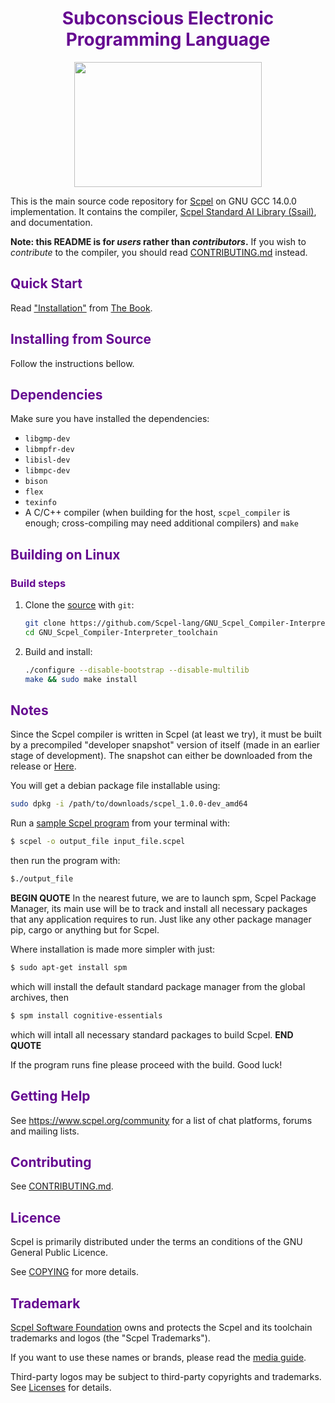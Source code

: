 <div align="center">
	<h1 style="color:#660991;">Subconscious Electronic Programming Language</h1>
	<img src="https://scpel.org/scpel_logo.png"  width="300" height="200">
</div>

This is the main source code repository for [Scpel] on GNU GCC 14.0.0 implementation. 
It contains the compiler, [Scpel Standard AI Library (Ssail)], and documentation.

[Scpel]: https://www.scpel.org/
[Scpel Standard AI Library (Ssail)]: https://www.scpel.org/

**Note: this README is for _users_ rather than _contributors_.**
If you wish to _contribute_ to the compiler, you should read
[CONTRIBUTING.md](CONTRIBUTING.md) instead.

<h2 style="color:#660991;">Quick Start</h2>

Read ["Installation"] from [The Book].

["Installation"]: https://docs.scpel.org/user/
[The Book]: https://docs.scpel.org/user/

<h2 style="color:#660991;">Installing from Source</h2>

Follow the instructions bellow.

<h2 style="color:#660991;">Dependencies</h2>

Make sure you have installed the dependencies:

* `libgmp-dev`
* `libmpfr-dev`
* `libisl-dev`
* `libmpc-dev`
* `bison`
* `flex`
* `texinfo`
* A C/C++ compiler (when building for the host, `scpel_compiler` is enough; cross-compiling may
  need additional compilers) and `make`

<h2 style="color:#660991;">Building on Linux</h2>
<h3 style="color:#660991;">Build steps</h3>

1. Clone the [source] with `git`:

   ```sh
   git clone https://github.com/Scpel-lang/GNU_Scpel_Compiler-Interpreter_toolchain.git
   cd GNU_Scpel_Compiler-Interpreter_toolchain
   ```

[source]: https://github.com/Scpel-lang/GNU_Scpel_Compiler-Interpreter_toolchain

2. Build and install:
   ```sh
   ./configure --disable-bootstrap --disable-multilib
   make && sudo make install
   ```
<h2 style="color:#660991;">Notes</h2>

Since the Scpel compiler is written in Scpel (at least we try), it must be built by a precompiled
"developer snapshot" version of itself (made in an earlier stage of development).
The snapshot can either be downloaded from the release or [Here](https://www.scpel.org/binaries/scpel_1.0.0-dev_amd64).

You will get a debian package file installable using:
   ```sh
   sudo dpkg -i /path/to/downloads/scpel_1.0.0-dev_amd64
   ```
Run a [sample Scpel program](https://www.scpel.org/getting-started.html) from your terminal with:
   ```sh
   $ scpel -o output_file input_file.scpel
   ```
then run the program with:
   ```sh
   $./output_file
   ```

<strong>BEGIN QUOTE</strong> 
   In the nearest future, we are to launch spm, Scpel Package Manager, its main use will be to track and install
   all necessary packages that any application requires to run. Just like any other package manager pip, cargo or anything
   but for Scpel.
   
   Where installation is made more simpler with just:
   ```sh
   $ sudo apt-get install spm
   ```
   which will install the default standard package manager from the global archives, then
   ```sh
   $ spm install cognitive-essentials
   ```
   which will intall all necessary standard packages to build Scpel.
<strong>END QUOTE</strong>
   
If the program runs fine please proceed with the build.
Good luck!

<h2 style="color:#660991;">Getting Help</h2>

See https://www.scpel.org/community for a list of chat platforms, forums and
mailing lists.

<h2 style="color:#660991;">Contributing</h2>

See [CONTRIBUTING.md](CONTRIBUTING.md).

<h2 style="color:#660991;">Licence</h2>

Scpel is primarily distributed under the terms an conditions of the GNU General
Public Licence.

See [COPYING](COPYING) for more details.

<h2 style="color:#660991;">Trademark</h2>

[Scpel Software Foundation][ss-foundation] owns and protects the Scpel and its toolchain
trademarks and logos (the "Scpel Trademarks").

If you want to use these names or brands, please read the
[media guide][media-guide].

Third-party logos may be subject to third-party copyrights and trademarks. See
[Licenses][policies-licenses] for details.

[ss-foundation]: https://foundation.scpel.org
[media-guide]: https://foundation.scpel.org/policies/logo-policy-and-media-guide/
[policies-licenses]: https://www.scpel.org/policies/licenses